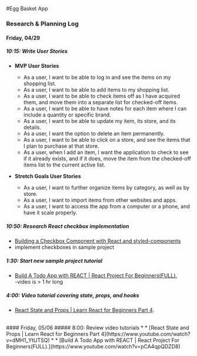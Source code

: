 #Egg Basket App
### Research & Planning Log
#### Friday, 04/29  
##### 10:15: Write User Stories
* **MVP User Stories**  
 	* As a user, I want to be able to log in and see the items on my shopping list.
 	* As a user, I want to be able to add items to my shopping list.
 	* As a user, I want to be able to check items off as I have acquired them, and move them into a separate list for checked-off items.
 	* As a user, I want to be able to have notes for each item where I can include a quantity or specific brand.
 	* As a user, I want to be able to update my item, its store, and its details.
 	* As a user, I want the option to delete an item permanently.
 	* As a user, I want to be able to click on a store, and see the items that I plan to purchase at that store.
 	* As a user, when I add an item, I want the application to check to see if it already exists, and if it does, move the item from the checked-off items list to the current active list.  

* **Stretch Goals User Stories**  
 	* As a user, I want to further organize items by category, as well as by store.
 	* As a user, I want to import items from other websites and apps.
 	* As a user, I want to access the app from a computer or a phone, and have it scale properly.  

##### 10:50: Research React checkbox implementation
* [Building a Checkbox Component with React and styled-components](href="https://medium.com/@colebemis/building-a-checkbox-component-with-react-and-styled-components-8d3aa1d826dd)
* implement checkboxes in sample project

##### 1:30: Start new sample project tutorial
* [Build A Todo App with REACT | React Project For Beginners(FULL).](https://www.youtube.com/watch?v=pCA4qpQDZD8)  
-video is > 1 hr long

##### 4:00: Video tutorial covering state, props, and hooks
* [React State and Props | Learn React for Beginners Part 4](https://www.youtube.com/watch?v=dMH1_YtUTSQ).  

<br />
#### Friday, 05/06
##### 8:00: Review video tutorials
* * [React State and Props | Learn React for Beginners Part 4](https://www.youtube.com/watch?v=dMH1_YtUTSQ)
* * [Build A Todo App with REACT | React Project For Beginners(FULL).](https://www.youtube.com/watch?v=pCA4qpQDZD8) 